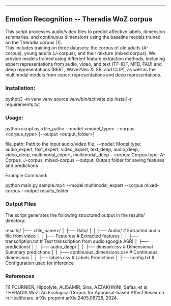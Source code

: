 ------------------------------------------
Emotion Recognition -- Theradia WoZ corpus
------------------------------------------

This script processes audio/video files to predict affective labels, dimension summaries, and continuous dimensions using the baseline models trained on the Theradia corpus [1].  
This includes training on three datasets: the corpus of old adults (A-corpus), young adults (J-corpus), and their mixture (mixed corpus). We provide models trained using different feature extraction methods, including expert representations from audio, video, and text (TF-IDF, MFB, FAU) and deep representations (BERT, Wave2Vec XLSR, and CLIP), as well as the multimodal models from expert representations and deep representations.

### Installation:
python3 -m venv venv
source venv/bin/activate
pip install -r requirements.txt

### Usage:

python script.py <file_path> --model <model_type> --corpus <corpus_type> [--output <output_folder>]

file_path: Path to the input audio/video file.
--model: Model type: audio_expert, text_expert, video_expert, text_deep, audio_deep, video_deep, multimodal_expert, multimodal_deep
--corpus: Corpus type: A-Corpus, J-corpus, mixed-corpus
--output: Output folder for saving features and predictions

Example Command:

python main.py sample.mp4 --model multimodal_expert --corpus mixed-corpus --output results_folder

### Output Files

The script generates the following structured output in the results/ directory:

results/
  ├── <file_name>/
  │   ├── Data/
  │   │   ├── Audio/               # Extracted audio file from video
  │   │   ├── Features/            # Extracted features
  │   │   ├── transcription.txt    # Text transcription from audio (google ASR)
  │   ├── predictions/
  │   │   ├── audio_deep/
  │   │       ├── dimsum.csv   # Dimensional Summary predictions
  │   │       ├── continuous_dimensions.csv  # Continuous dimensions 
  │   │       ├── labels.csv   #  Labels Predictions
  │   ├── config.txt    # Configuration used for inference



### References 

[1] FOURNIER, Hippolyte, ALISAMIR, Sina, AZZAKHNINI, Safaa, et al. THERADIA WoZ: An Ecological Corpus for Appraisal-based Affect Research in Healthcare. arXiv preprint arXiv:2405.06728, 2024.